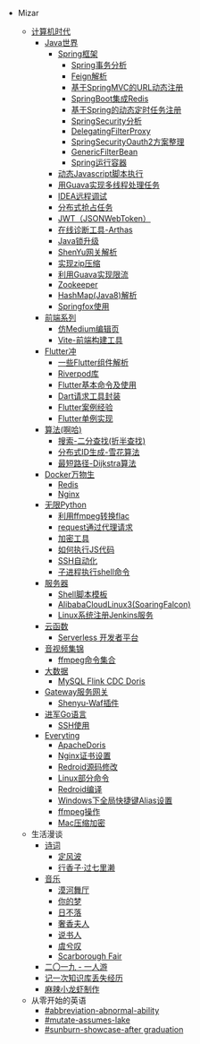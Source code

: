 - Mizar
  - [计算机时代](/articles/计算机时代/README.md)
    - [Java世界](/articles/计算机时代/Java世界/README.md)
      - [Spring框架](/articles/计算机时代/Java世界/Spring框架/README.md)
        - [Spring事务分析](/articles/计算机时代/Java世界/Spring框架/Spring%E4%BA%8B%E5%8A%A1%E5%88%86%E6%9E%90.md)
        - [Feign解析](/articles/计算机时代/Java世界/Spring框架/Feign%E8%A7%A3%E6%9E%90.md)
        - [基于SpringMVC的URL动态注册](/articles/计算机时代/Java世界/Spring框架/%E5%9F%BA%E4%BA%8ESpringMVC%E7%9A%84URL%E5%8A%A8%E6%80%81%E6%B3%A8%E5%86%8C.md)
        - [SpringBoot集成Redis](/articles/计算机时代/Java世界/Spring框架/SpringBoot%E9%9B%86%E6%88%90Redis.md)
        - [基于Spring的动态定时任务注册](/articles/计算机时代/Java世界/Spring框架/%E5%9F%BA%E4%BA%8ESpring%E7%9A%84%E5%8A%A8%E6%80%81%E5%AE%9A%E6%97%B6%E4%BB%BB%E5%8A%A1%E6%B3%A8%E5%86%8C.md)
        - [SpringSecurity分析](/articles/计算机时代/Java世界/Spring框架/SpringSecurity%E5%88%86%E6%9E%90.md)
        - [DelegatingFilterProxy](/articles/计算机时代/Java世界/Spring框架/DelegatingFilterProxy.md)
        - [SpringSecurityOauth2方案整理](/articles/计算机时代/Java世界/Spring框架/Spring%20Security%20Oauth2%E6%96%B9%E6%A1%88%E6%95%B4%E7%90%86.md)
        - [GenericFilterBean](/articles/计算机时代/Java世界/Spring框架/GenericFilterBean.md)
        - [Spring运行容器](/articles/计算机时代/Java世界/Spring框架/Spring%E8%BF%90%E8%A1%8C%E5%AE%B9%E5%99%A8.md)
      - [动态Javascript脚本执行](/articles/计算机时代/Java世界/%E5%8A%A8%E6%80%81Javascript%E8%84%9A%E6%9C%AC%E6%89%A7%E8%A1%8C.md)
      - [用Guava实现多线程处理任务](/articles/计算机时代/Java世界/%E7%94%A8Guava%E5%AE%9E%E7%8E%B0%E5%A4%9A%E7%BA%BF%E7%A8%8B%E5%A4%84%E7%90%86%E4%BB%BB%E5%8A%A1.md)
      - [IDEA远程调试](/articles/计算机时代/Java世界/IDEA%E8%BF%9C%E7%A8%8B%E8%B0%83%E8%AF%95.md)
      - [分布式抢占任务](/articles/计算机时代/Java世界/%E5%88%86%E5%B8%83%E5%BC%8F%E6%8A%A2%E5%8D%A0%E4%BB%BB%E5%8A%A1.md)
      - [JWT（JSONWebToken）](/articles/计算机时代/Java世界/JWT%EF%BC%88JSONWebToken%EF%BC%89.md)
      - [在线诊断工具-Arthas](/articles/计算机时代/Java世界/%E5%9C%A8%E7%BA%BF%E8%AF%8A%E6%96%AD%E5%B7%A5%E5%85%B7-Arthas.md)
      - [Java锁升级](/articles/计算机时代/Java世界/Java%E9%94%81%E5%8D%87%E7%BA%A7.md)
      - [ShenYu网关解析](/articles/计算机时代/Java世界/ShenYu%E7%BD%91%E5%85%B3%E8%A7%A3%E6%9E%90.md)
      - [实现zip压缩](/articles/计算机时代/Java世界/%E5%AE%9E%E7%8E%B0zip%E5%8E%8B%E7%BC%A9.md)
      - [利用Guava实现限流](/articles/计算机时代/Java世界/%E5%88%A9%E7%94%A8Guava%E5%AE%9E%E7%8E%B0%E9%99%90%E6%B5%81.md)
      - [Zookeeper](/articles/计算机时代/Java世界/Zookeeper.md)
      - [HashMap(Java8)解析](/articles/计算机时代/Java世界/HashMap%28Java8%29%E8%A7%A3%E6%9E%90.md)
      - [Springfox使用](/articles/计算机时代/Java世界/Springfox%E4%BD%BF%E7%94%A8.md)
    - [前端系列](/articles/计算机时代/前端系列/README.md)
      - [仿Medium编辑页](/articles/计算机时代/前端系列/%E4%BB%BFMedium%E7%BC%96%E8%BE%91%E9%A1%B5.md)
      - [Vite-前端构建工具](/articles/计算机时代/前端系列/Vite-%E5%89%8D%E7%AB%AF%E6%9E%84%E5%BB%BA%E5%B7%A5%E5%85%B7.md)
    - [Flutter冲](/articles/计算机时代/Flutter冲/README.md)
      - [一些Flutter组件解析](/articles/计算机时代/Flutter冲/%E4%B8%80%E4%BA%9BFlutter%E7%BB%84%E4%BB%B6%E8%A7%A3%E6%9E%90.md)
      - [Riverpod库](/articles/计算机时代/Flutter冲/Riverpod%E5%BA%93.md)
      - [Flutter基本命令及使用](/articles/计算机时代/Flutter冲/Flutter%E5%9F%BA%E6%9C%AC%E5%91%BD%E4%BB%A4%E5%8F%8A%E4%BD%BF%E7%94%A8.md)
      - [Dart请求工具封装](/articles/计算机时代/Flutter冲/Dart%E8%AF%B7%E6%B1%82%E5%B7%A5%E5%85%B7%E5%B0%81%E8%A3%85.md)
      - [Flutter案例经验](/articles/计算机时代/Flutter冲/Flutter%E6%A1%88%E4%BE%8B%E7%BB%8F%E9%AA%8C.md)
      - [Flutter单例实现](/articles/计算机时代/Flutter冲/Flutter%E5%8D%95%E4%BE%8B%E5%AE%9E%E7%8E%B0.md)
    - [算法(啊哈)](/articles/计算机时代/算法(啊哈)/README.md)
      - [搜索-二分查找(折半查找)](/articles/计算机时代/算法(啊哈)/%E6%90%9C%E7%B4%A2-%E4%BA%8C%E5%88%86%E6%9F%A5%E6%89%BE%28%E6%8A%98%E5%8D%8A%E6%9F%A5%E6%89%BE%29.md)
      - [分布式ID生成-雪花算法](/articles/计算机时代/算法(啊哈)/%E5%88%86%E5%B8%83%E5%BC%8FID%E7%94%9F%E6%88%90-%E9%9B%AA%E8%8A%B1%E7%AE%97%E6%B3%95.md)
      - [最短路径-Dijkstra算法](/articles/计算机时代/算法(啊哈)/%E6%9C%80%E7%9F%AD%E8%B7%AF%E5%BE%84-Dijkstra%E7%AE%97%E6%B3%95.md)
    - [Docker万物生](/articles/计算机时代/Docker万物生/README.md)
      - [Redis](/articles/计算机时代/Docker万物生/Redis.md)
      - [Nginx](/articles/计算机时代/Docker万物生/Nginx.md)
    - [无限Python](/articles/计算机时代/无限Python/README.md)
      - [利用ffmpeg转换flac](/articles/计算机时代/无限Python/%E5%88%A9%E7%94%A8ffmpeg%E8%BD%AC%E6%8D%A2flac.md)
      - [request通过代理请求](/articles/计算机时代/无限Python/request%E9%80%9A%E8%BF%87%E4%BB%A3%E7%90%86%E8%AF%B7%E6%B1%82.md)
      - [加密工具](/articles/计算机时代/无限Python/%E5%8A%A0%E5%AF%86%E5%B7%A5%E5%85%B7.md)
      - [如何执行JS代码](/articles/计算机时代/无限Python/%E5%A6%82%E4%BD%95%E6%89%A7%E8%A1%8CJS%E4%BB%A3%E7%A0%81.md)
      - [SSH自动化](/articles/计算机时代/无限Python/SSH%E8%87%AA%E5%8A%A8%E5%8C%96.md)
      - [子进程执行shell命令](/articles/计算机时代/无限Python/%E5%AD%90%E8%BF%9B%E7%A8%8B%E6%89%A7%E8%A1%8Cshell%E5%91%BD%E4%BB%A4.md)
    - [服务器](/articles/计算机时代/服务器/README.md)
      - [Shell脚本模板](/articles/计算机时代/服务器/Shell%E8%84%9A%E6%9C%AC%E6%A8%A1%E6%9D%BF.md)
      - [AlibabaCloudLinux3(SoaringFalcon)](/articles/计算机时代/服务器/AlibabaCloudLinux3%28SoaringFalcon%29.md)
      - [Linux系统注册Jenkins服务](/articles/计算机时代/服务器/Linux%E7%B3%BB%E7%BB%9F%E6%B3%A8%E5%86%8CJenkins%E6%9C%8D%E5%8A%A1.md)
    - [云函数](/articles/计算机时代/云函数/README.md)
      - [Serverless 开发者平台](/articles/计算机时代/云函数/Serverless%E5%BC%80%E5%8F%91%E8%80%85%E5%B9%B3%E5%8F%B0.md)
    - [音视频集锦](/articles/计算机时代/音视频集锦/README.md)
      - [ffmpeg命令集合](/articles/计算机时代/音视频集锦/ffmpeg%E5%91%BD%E4%BB%A4%E9%9B%86%E5%90%88.md)
    - [大数据](/articles/计算机时代/大数据/README.md)
      - [MySQL Flink CDC Doris](/articles/计算机时代/大数据/MySQL-FlinkCDC-Doris.md)
    - [Gateway服务网关](/articles/计算机时代/Gateway服务网关/README.md)
      - [Shenyu-Waf插件](/articles/计算机时代/Gateway服务网关/Shenyu-Waf%E6%8F%92%E4%BB%B6.md)
    - [进军Go语言](/articles/计算机时代/进军Go语言/README.md)
      - [SSH使用](/articles/计算机时代/进军Go语言/SSH%E4%BD%BF%E7%94%A8.md)
    - [Everyting](/articles/计算机时代/Everyting/README.md)
      - [ApacheDoris](/articles/计算机时代/Everyting/ApacheDoris.md)
      - [Nginx证书设置](/articles/计算机时代/Everyting/Nginx%E8%AF%81%E4%B9%A6%E8%AE%BE%E7%BD%AE.md)
      - [Redroid源码修改](/articles/计算机时代/Everyting/Redroid%E6%BA%90%E7%A0%81%E4%BF%AE%E6%94%B9.md)
      - [Linux部分命令](/articles/计算机时代/Everyting/Linux%E9%83%A8%E5%88%86%E5%91%BD%E4%BB%A4.md)
      - [Redroid编译](/articles/计算机时代/Everyting/Redroid%E7%BC%96%E8%AF%91.md)
      - [Windows下全局快捷键Alias设置](/articles/计算机时代/Everyting/Windows%E4%B8%8B%E5%85%A8%E5%B1%80%E5%BF%AB%E6%8D%B7%E9%94%AEAlias%E8%AE%BE%E7%BD%AE.md)
      - [ffmpeg操作](/articles/计算机时代/Everyting/ffmpeg%E6%93%8D%E4%BD%9C.md)
      - [Mac压缩加密](/articles/计算机时代/Everyting/Mac%E5%8E%8B%E7%BC%A9%E5%8A%A0%E5%AF%86.md)
  - 生活漫谈
    - [诗词](/articles/生活漫谈/诗词/README.md)
      - [定风波](/articles/生活漫谈/诗词/%23%E5%AE%9A%E9%A3%8E%E6%B3%A2.md)
      - [行香子·过七里濑](/articles/生活漫谈/诗词/%23%E8%A1%8C%E9%A6%99%E5%AD%90%C2%B7%E8%BF%87%E4%B8%83%E9%87%8C%E6%BF%91.md)
    - [音乐](/articles/生活漫谈/音乐/README.md)
      - [漠河舞厅](/articles/生活漫谈/音乐/%23%E6%BC%A0%E6%B2%B3%E8%88%9E%E5%8E%85.md)
      - [你的梦](/articles/生活漫谈/音乐/%23%E4%BD%A0%E7%9A%84%E6%A2%A6.md)
      - [日不落](/articles/生活漫谈/音乐/%23%E6%97%A5%E4%B8%8D%E8%90%BD.md)
      - [奢香夫人](/articles/生活漫谈/音乐/%23%E5%A5%A2%E9%A6%99%E5%A4%AB%E4%BA%BA.md)
      - [说书人](/articles/生活漫谈/音乐/%23%E8%AF%B4%E4%B9%A6%E4%BA%BA.md)
      - [虞兮叹](/articles/生活漫谈/音乐/%23%E8%99%9E%E5%85%AE%E5%8F%B9.md)
      - [Scarborough Fair](/articles/生活漫谈/音乐/%23Scarborough%20Fair.md)
    - [二〇一九  - 一人游](/articles/生活漫谈/%E4%BA%8C%E3%80%87%E4%B8%80%E4%B9%9D%20%20-%20%E4%B8%80%E4%BA%BA%E6%B8%B8.md)
    - [记一次知识库丢失经历](/articles/生活漫谈/%E8%AE%B0%E4%B8%80%E6%AC%A1%E7%9F%A5%E8%AF%86%E5%BA%93%E4%B8%A2%E5%A4%B1%E7%BB%8F%E5%8E%86.md)
    - [麻辣小龙虾制作](/articles/生活漫谈/%E9%BA%BB%E8%BE%A3%E5%B0%8F%E9%BE%99%E8%99%BE%E5%88%B6%E4%BD%9C.md)
  - 从零开始的英语
    - [#abbreviation-abnormal-ability](/articles/从零开始的英语/%23abbreviation-abnormal-ability.md)
    - [#mutate-assumes-lake](/articles/从零开始的英语/%23mutate-assumes-lake.md)
    - [#sunburn-showcase-after graduation](/articles/从零开始的英语/%23sunburn-showcase-after%20graduation)

  <!-- - 风起后端
    - Java语言
      - [Java-java8HashMap解析](/articles/backend/Java-java8HashMap解析.md)
      - [Java-java8时间特性](/articles/backend/Java-java8时间特性.md)
      - [Java-Javaagent代理](/articles/backend/Java-Javaagent代理.md)
      - [Java-MD5生成](/articles/backend/Java-MD5生成.md)
      - [Java-锁升级](/articles/backend/Java-锁升级.md)
      - [打通Javascript调用Java方法](/articles/backend/打通Javascript调用Java方法.md)
      - [轻量日志引用](/articles/backend/轻量日志引用.md)
      - [Mybatis之代码自动生成使用](/articles/backend/Mybatis之代码自动生成使用.md)
      - [Guava-RateLimiter](/articles/backend/Guava-RateLimiter.md)
      - [Http网络请求工具类](/articles/backend/Http网络请求工具类.md)
      - [日志logback使用](/articles/backend/日志logback使用.md)
    - Spring框架
      - [Spring-Bean注入使用](/articles/backend/Spring-Bean注入使用.md)
      - [Spring-ThreadPoolTaskExecutor了解及使用](/articles/backend/Spring-ThreadPoolTaskExecutor了解及使用.md)
      - [SpringBoot-JWT认证使用](/articles/backend/SpringBoot-JWT认证使用.md)
      - [SpringBoot-Redis集成](/articles/backend/SpringBoot-Redis集成.md)
      - [SpringBoot-Shiro集成](/articles/backend/SpringBoot-Shiro集成.md)
      - [SpringBoot-Springfox集成](/articles/backend/SpringBoot-Springfox集成.md)
      - [SpringSecurity流程分析](/articles/backend/SpringSecurity流程分析.md)
  - 自由前端
    - [CodeMirror使用说明](/articles/frontend/CodeMirror使用说明.md)
    - [Dart-请求工具封装](/articles/frontend/Dart-请求工具封装.md)
    - [Flutter-Text组件使用](/articles/frontend/Flutter-Text组件使用.md)
    - [Flutter-命令使用](/articles/frontend/Flutter-命令使用.md)
    - [Flutter-综合案例](/articles/frontend/Flutter-综合案例.md)
    - [UniApp-iconfont使用](/articles/frontend/UniApp-iconfont使用.md)
    - [Vue-VueElementAdmin优化加载](/articles/frontend/Vue-VueElementAdmin优化加载.md)
  - 巧妙的中间件
    - Docker
      - [Docker-ElasticSearch集群部署](/articles/middleware/Docker-ElasticSearch集群部署.md)
      - [Docker之Redis部署](/articles/middleware/Docker之Redis部署.md)
      - [Docker系列之入门实践](/articles/middleware/Docker系列之入门实践.md)
      - [Docker系列之相关应用知识](/articles/middleware/Docker系列之相关应用知识.md)
    - [ElasticSearch知识综述](/articles/middleware/ElasticSearch知识综述.md)
    - [Git知识综述](/articles/middleware/Git知识综述.md)
    - [Hystrix知识综述](/articles/middleware/Hystrix知识综述.md)
    - [Java之诊断工具Arthas](/articles/middleware/Java之诊断工具Arthas.md)
    - [MySQL知识综述](/articles/middleware/MySQL知识综述.md)
    - [Nginx知识综述](/articles/middleware/Nginx知识综述.md)
    - [RabbitMQ知识综述](/articles/middleware/RabbitMQ知识综述.md)
    - [Redis内存数据淘汰机制](/articles/middleware/Redis内存数据淘汰机制.md)
    - [SpringBoot中Redis应用](/articles/middleware/SpringBoot中Redis应用.md)
    - [Zookeeper知识综述](/articles/middleware/Zookeeper知识综述.md)
    - [大数据工具之Kafka](/articles/middleware/大数据工具之Kafka.md)
    - [离线机器安装docker容器](/articles/middleware/离线机器安装docker容器.md)
    - [高可用分布式配置中心设计](/articles/middleware/高可用分布式配置中心设计.md)
  - 他喵的算法
    - [二分查找](/articles/algorithm/二分查找.md)
    - [Snowflake](/articles/algorithm/雪花算法.md)
    - [数据结构树之二叉树](/articles/backend/数据结构树之二叉树.md)
    - [算法-狄杰斯特拉算法](/articles/backend/算法-狄杰斯特拉算法.md)
    - [编程-二进制按位与或异或运算](/articles/backend/编程-二进制按位与或异或运算.md)
  - 操作系统啊
    - CentOS内容
      - [CentOS之SSH超时无响应处理](/articles/os/CentOS之SSH超时无响应处理.md)
      - [CentOS安装系列之Git私服搭建](/articles/os/CentOS安装系列之Git私服搭建.md)
      - [CentOS安装系列之MySQL](/articles/os/CentOS安装系列之MySQL.md)
      - [CentOS安装系列之Nginx](/articles/os/CentOS安装系列之Nginx.md)
      - [CentOS安装系列之Redis](/articles/os/CentOS安装系列之Redis.md)
    - Linux内容
      - [Linux-CHOWN命令](/articles/os/Linux-CHOWN命令.md)
      - [Linux-GREP命令](/articles/os/Linux-GREP命令.md)
      - [Linux-SCP命令](/articles/os/Linux-SCP命令.md)
      - [Linux-Sed命令](/articles/os/Linux-Sed命令.md)
      - [Linux-VI操作](/articles/os/Linux-VI操作.md)
      - [Linux-ZIP命令](/articles/os/Linux-ZIP命令.md)
      - [Linux网络相关操作](/articles/os/Linux网络相关操作.md)
  - 浪啊
    - [first-markdown-blog](/articles/other/first-markdown-blog.md)
    - [Google邮箱账号截图](/articles/other/Google邮箱账号截图.md)
    - [下厨房-麻辣小龙虾制作](/articles/other/下厨房-麻辣小龙虾制作.md)
    - [个人生活小计一](/articles/other/个人生活小计一.md)
    - [歌曲-日不落](/articles/other/歌曲-日不落.md)
    - [纷享OpenAPI答疑文档](/articles/other/纷享OpenAPI答疑文档.md)
    - [越阡系统搭建第一步](/articles/other/越阡系统搭建第一步.md)
    - [越阡系统第二步网关搭建](/articles/other/越阡系统第二步网关搭建.md) -->
